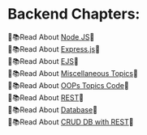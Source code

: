 
# Backend Chapters:

📖📚Read About [Node JS](./1.1_LearnNodejs/README.md)🚀    <br>
📖📚Read About [Express.js](./1.2_Express/README.md/)🚀    <br>
📖📚Read About [EJS](./1.3_EJS//README.md/)🚀    <br>
📖📚Read About [Miscellaneous Topics](./1.4_Miscellaneous/README.md)🚀    <br>
📖📚Read About [OOPs Topics Code](./1.4_Miscellaneous/OOPs.js)🚀    <br>
📖📚Read About [REST](./1.5_REST/README.md)🚀    <br>
📖📚Read About [Database](./1.6_Database/README.md)🚀    <br>
📖📚Read About [CRUD DB with REST](./1.7_DB_CRUD/README.md)🚀    <br>

